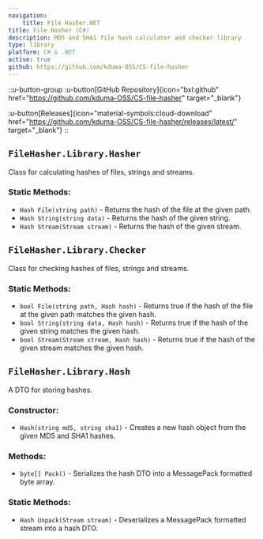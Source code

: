 ```yaml
---
navigation:
    title: File Hasher.NET
title: File Hasher (C#)
description: MD5 and SHA1 file hash calculator and checker library
type: library
platform: C# & .NET
active: true
github: https://github.com/kduma-OSS/CS-file-hasher
---
```


::u-button-group
:u-button[GitHub Repository]{icon="bxl:github" href="https://github.com/kduma-OSS/CS-file-hasher" target="_blank"}

:u-button[Releases]{icon="material-symbols:cloud-download" href="https://github.com/kduma-OSS/CS-file-hasher/releases/latest/" target="_blank"}
::

## `FileHasher.Library.Hasher`

Class for calculating hashes of files, strings and streams.

### Static Methods:
* `Hash File(string path)` - Returns the hash of the file at the given path.
* `Hash String(string data)` - Returns the hash of the given string.
* `Hash Stream(Stream stream)` - Returns the hash of the given stream.

## `FileHasher.Library.Checker`

Class for checking hashes of files, strings and streams.

### Static Methods:
* `bool File(string path, Hash hash)` - Returns true if the hash of the file at the given path matches the given hash. 
* `bool String(string data, Hash hash)` - Returns true if the hash of the given string matches the given hash.
* `bool Stream(Stream stream, Hash hash)` - Returns true if the hash of the given stream matches the given hash.

## `FileHasher.Library.Hash`

A DTO for storing hashes.

### Constructor:
* `Hash(string md5, string sha1)` - Creates a new hash object from the given MD5 and SHA1 hashes.

### Methods:
* `byte[] Pack()` - Serializes the hash DTO into a MessagePack formatted byte array.

### Static Methods:
* `Hash Unpack(Stream stream)` - Deserializes a MessagePack formatted stream into a hash DTO.